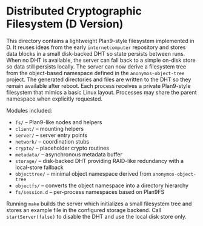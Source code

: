 # Distributed Cryptographic Filesystem (D Version)

This directory contains a lightweight Plan9-style filesystem implemented in D.
It reuses ideas from the early `internetcomputer` repository and stores data
blocks in a small disk-backed DHT so state persists between runs. When no DHT
is available, the server can fall back to a simple on-disk store so data still
persists locally.
The server can now derive a filesystem tree from the object-based namespace
defined in the `anonymos-object-tree` project. The generated directories and
files are written to the DHT so they remain available after reboot. Each
process receives a private Plan9-style filesystem that mimics a basic Linux
layout. Processes may share the parent namespace when explicitly requested.

Modules included:

- `fs/` – Plan9-like nodes and helpers
- `client/` – mounting helpers
- `server/` – server entry points
- `network/` – coordination stubs
- `crypto/` – placeholder crypto routines
- `metadata/` – asynchronous metadata buffer
- `storage/` – disk-backed DHT providing RAID-like redundancy with a
  local-store fallback
- `objecttree/` – minimal object namespace derived from `anonymos-object-tree`
- `objectfs/` – converts the object namespace into a directory hierarchy
- `fs/session.d` – per-process namespaces based on Plan9FS

Running `make` builds the server which initializes a small filesystem tree and
stores an example file in the configured storage backend. Call
`startServer(false)` to disable the DHT and use the local disk store only.
